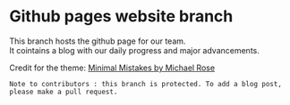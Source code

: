 # Github pages website branch

This branch hosts the github page for our team.  
It cointains a blog with our daily progress and major advancements. 

Credit for the theme: [Minimal Mistakes by Michael Rose](https://github.com/mmistakes/minimal-mistakes)

`Note to contributors : this branch is protected. To add a blog post, please make a pull request.`
